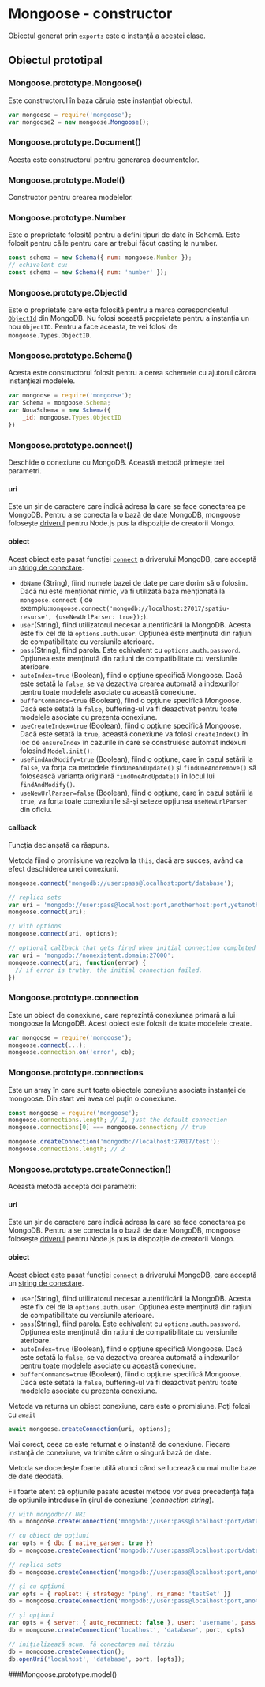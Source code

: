 # Mongoose - constructor

Obiectul generat prin `exports` este o instanță a acestei clase.

## Obiectul prototipal

### Mongoose.prototype.Mongoose()

Este constructorul în baza căruia este instanțiat obiectul.

```javascript
var mongoose = require('mongoose');
var mongoose2 = new mongoose.Mongoose();
```



### Mongoose.prototype.Document()

Acesta este constructorul pentru generarea documentelor.

### Mongoose.prototype.Model()

Constructor pentru crearea modelelor.

### Mongoose.prototype.Number

Este o proprietate folosită pentru a defini tipuri de date în Schemă. Este folosit pentru căile pentru care ar trebui făcut casting la number.

```javascript
const schema = new Schema({ num: mongoose.Number });
// echivalent cu:
const schema = new Schema({ num: 'number' });
```

### Mongoose.prototype.ObjectId

Este o proprietate care este folosită pentru a marca corespondentul [`ObjectId`](https://docs.mongodb.com/manual/reference/method/ObjectId/) din MongoDB. Nu folosi această proprietate pentru a instanția un nou `ObjectID`. Pentru a face aceasta, te vei folosi de `mongoose.Types.ObjectID`.

### Mongoose.prototype.Schema()

Acesta este constructorul folosit pentru a cerea schemele cu ajutorul cărora instanțiezi modelele.

```javascript
var mongoose = require('mongoose');
var Schema = mongoose.Schema;
var NouaSchema = new Schema({
    _id: mongoose.Types.ObjectID
})
```

### Mongoose.prototype.connect()

Deschide o conexiune cu MongoDB. Această metodă primește trei parametri.

#### uri

Este un șir de caractere care indică adresa la care se face conectarea pe MongoDB. Pentru a se conecta la o bază de date MongoDB, mongoose folosește [driverul](http://mongodb.github.io/node-mongodb-native/) pentru Node.js pus la dispoziție de creatorii Mongo.

#### obiect

Acest obiect este pasat funcției [`connect`](http://mongodb.github.io/node-mongodb-native/3.1/api/MongoClient.html) a driverului MongoDB, care acceptă un [string de conectare](https://docs.mongodb.com/manual/reference/connection-string/).

- `dbName` (String), fiind numele bazei de date pe care dorim să o folosim. Dacă nu este menționat nimic, va fi utilizată baza menționată la `mongoose.connect `( de exemplu:`mongoose.connect('mongodb://localhost:27017/spatiu-resurse', {useNewUrlParser: true});`).
- `user`(String), fiind utilizatorul necesar autentificării la MongoDB. Acesta este fix cel de la `options.auth.user`. Opțiunea este menținută din rațiuni de compatibilitate cu versiunile aterioare.
- `pass`(String), fiind parola. Este echivalent cu `options.auth.password`. Opțiunea este menținută din rațiuni de compatibilitate cu versiunile aterioare.
- `autoIndex=true` (Boolean), fiind o opțiune specifică Mongoose. Dacă este setată la `false`, se va dezactiva crearea automată a indexurilor pentru toate modelele asociate cu această conexiune.
- `bufferCommands=true` (Boolean), fiind o opțiune specifică Mongoose. Dacă este setată la `false`, buffering-ul va fi deazctivat pentru toate modelele asociate cu prezenta conexiune.
- `useCreateIndex=true` (Boolean), fiind o opțiune specifică Mongoose. Dacă este setată la `true`, această conexiune va folosi `createIndex()` în loc de `ensureIndex` în cazurile în care se construiesc automat indexuri folosind `Model.init()`.
- `useFindAndModify=true` (Boolean), fiind o opțiune, care în cazul setării la `false`, va forța ca metodele `findOneAndUpdate()` și `findOneAndremove()` să folosească varianta originară `findOneAndUpdate()` în locul lui `findAndModify()`.
- `useNewUrlParser=false` (Boolean), fiind o opțiune, care în cazul setării la `true`, va forța toate conexiunile să-și seteze opțiunea `useNewUrlParser` din oficiu.

#### callback

Funcția declanșată ca răspuns.

Metoda fiind o promisiune va rezolva la `this`, dacă are succes, având ca efect deschiderea unei conexiuni.

```javascript
mongoose.connect('mongodb://user:pass@localhost:port/database');

// replica sets
var uri = 'mongodb://user:pass@localhost:port,anotherhost:port,yetanother:port/mydatabase';
mongoose.connect(uri);

// with options
mongoose.connect(uri, options);

// optional callback that gets fired when initial connection completed
var uri = 'mongodb://nonexistent.domain:27000';
mongoose.connect(uri, function(error) {
  // if error is truthy, the initial connection failed.
})
```

### Mongoose.prototype.connection

Este un obiect de conexiune, care reprezintă conexiunea primară a lui mongoose la MongoDB. Acest obiect este folosit de toate modelele create.

```javascript
var mongoose = require('mongoose');
mongoose.connect(...);
mongoose.connection.on('error', cb);
```

### Mongoose.prototype.connections

Este un array în care sunt toate obiectele conexiune asociate instanței de mongoose. Din start vei avea cel puțin o conexiune.

```javascript
const mongoose = require('mongoose');
mongoose.connections.length; // 1, just the default connection
mongoose.connections[0] === mongoose.connection; // true

mongoose.createConnection('mongodb://localhost:27017/test');
mongoose.connections.length; // 2
```

### Mongoose.prototype.createConnection()

Această metodă acceptă doi parametri:

#### uri

Este un șir de caractere care indică adresa la care se face conectarea pe MongoDB. Pentru a se conecta la o bază de date MongoDB, mongoose folosește [driverul](http://mongodb.github.io/node-mongodb-native/) pentru Node.js pus la dispoziție de creatorii Mongo.

#### obiect

Acest obiect este pasat funcției [`connect`](http://mongodb.github.io/node-mongodb-native/3.1/api/MongoClient.html) a driverului MongoDB, care acceptă un [string de conectare](https://docs.mongodb.com/manual/reference/connection-string/).

- `user`(String), fiind utilizatorul necesar autentificării la MongoDB. Acesta este fix cel de la `options.auth.user`. Opțiunea este menținută din rațiuni de compatibilitate cu versiunile aterioare.
- `pass`(String), fiind parola. Este echivalent cu `options.auth.password`. Opțiunea este menținută din rațiuni de compatibilitate cu versiunile aterioare.
- `autoIndex=true` (Boolean), fiind o opțiune specifică Mongoose. Dacă este setată la `false`, se va dezactiva crearea automată a indexurilor pentru toate modelele asociate cu această conexiune.
- `bufferCommands=true` (Boolean), fiind o opțiune specifică Mongoose. Dacă este setată la `false`, buffering-ul va fi deazctivat pentru toate modelele asociate cu prezenta conexiune.

Metoda va returna un obiect conexiune, care este o promisiune. Poți folosi cu `await`

```javascript
await mongoose.createConnection(uri, options);
```

Mai corect, ceea ce este returnat e o instanță de conexiune. Fiecare instanță de conexiune, va trimite către o singură bază de date.

Metoda se docedește foarte utilă atunci când se lucrează cu mai multe baze de date deodată.

Fii foarte atent că opțiunile pasate acestei metode vor avea precedență față de opțiunile introduse în șirul de conexiune (*connection string*).

```javascript
// with mongodb:// URI
db = mongoose.createConnection('mongodb://user:pass@localhost:port/database');

// cu obiect de opțiuni
var opts = { db: { native_parser: true }}
db = mongoose.createConnection('mongodb://user:pass@localhost:port/database', opts);

// replica sets
db = mongoose.createConnection('mongodb://user:pass@localhost:port,anotherhost:port,yetanother:port/database');

// și cu opțiuni
var opts = { replset: { strategy: 'ping', rs_name: 'testSet' }}
db = mongoose.createConnection('mongodb://user:pass@localhost:port,anotherhost:port,yetanother:port/database', opts);

// și opțiuni
var opts = { server: { auto_reconnect: false }, user: 'username', pass: 'mypassword' }
db = mongoose.createConnection('localhost', 'database', port, opts)

// inițializează acum, fă conectarea mai târziu
db = mongoose.createConnection();
db.openUri('localhost', 'database', port, [opts]);
```







###Mongoose.prototype.model()

